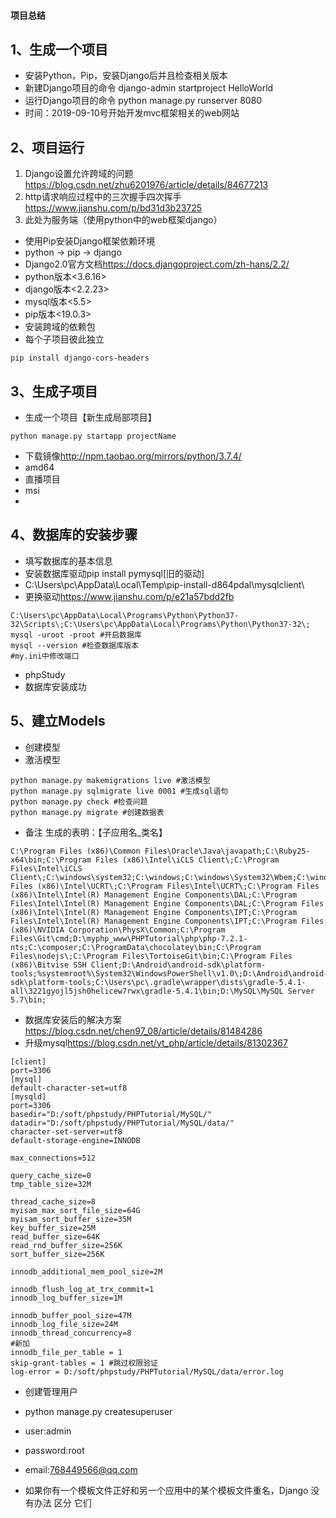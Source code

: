 #### 项目总结

## 1、生成一个项目
* 安装Python，Pip，安装Django后并且检查相关版本
* 新建Django项目的命令 django-admin startproject HelloWorld
* 运行Django项目的命令 python manage.py runserver 8080
* 时间：2019-09-10号开始开发mvc框架相关的web网站

## 2、项目运行

1. Django设置允许跨域的问题<https://blog.csdn.net/zhu6201976/article/details/84677213>
2. http请求响应过程中的三次握手四次挥手<https://www.jianshu.com/p/bd31d3b23725>
3. 此处为服务端（使用python中的web框架django）

+ 使用Pip安装Django框架依赖环境
+ python -> pip -> django
+ Django2.0官方文档<https://docs.djangoproject.com/zh-hans/2.2/>
+ python版本<3.6.16>
+ django版本<2.2.23>
+ mysql版本<5.5>
+ pip版本<19.0.3>
+ 安装跨域的依赖包
+ 每个子项目彼此独立
```
pip install django-cors-headers

```

## 3、生成子项目

+ 生成一个项目【新生成局部项目】
```
python manage.py startapp projectName

```
+ 下载镜像<http://npm.taobao.org/mirrors/python/3.7.4/>
+ amd64
+ 直播项目
+ msi
+ 

## 4、数据库的安装步骤

+ 填写数据库的基本信息
+ 安装数据库驱动pip install pymysql[旧的驱动]
+ C:\Users\pc\AppData\Local\Temp\pip-install-d864pdal\mysqlclient\
+ 更换驱动<https://www.jianshu.com/p/e21a57bdd2fb>

```
C:\Users\pc\AppData\Local\Programs\Python\Python37-32\Scripts\;C:\Users\pc\AppData\Local\Programs\Python\Python37-32\;
mysql -uroot -proot #开启数据库
mysql --version #检查数据库版本
#my.ini中修改端口
```
+ phpStudy 
+ 数据库安装成功

## 5、建立Models
+ 创建模型
+ 激活模型
```
python manage.py makemigrations live #激活模型
python manage.py sqlmigrate live 0001 #生成sql语句
python manage.py check #检查问题 
python manage.py migrate #创建数据表

```
+ 备注 生成的表明：【子应用名_类名】

```
C:\Program Files (x86)\Common Files\Oracle\Java\javapath;C:\Ruby25-x64\bin;C:\Program Files (x86)\Intel\iCLS Client\;C:\Program Files\Intel\iCLS Client\;C:\windows\system32;C:\windows;C:\windows\System32\Wbem;C:\windows\System32\WindowsPowerShell\v1.0\;C:\Program Files (x86)\Intel\UCRT\;C:\Program Files\Intel\UCRT\;C:\Program Files (x86)\Intel\Intel(R) Management Engine Components\DAL;C:\Program Files\Intel\Intel(R) Management Engine Components\DAL;C:\Program Files (x86)\Intel\Intel(R) Management Engine Components\IPT;C:\Program Files\Intel\Intel(R) Management Engine Components\IPT;C:\Program Files (x86)\NVIDIA Corporation\PhysX\Common;C:\Program Files\Git\cmd;D:\myphp_www\PHPTutorial\php\php-7.2.1-nts;C:\composer;C:\ProgramData\chocolatey\bin;C:\Program Files\nodejs\;C:\Program Files\TortoiseGit\bin;C:\Program Files (x86)\Bitvise SSH Client;D:\Android\android-sdk\platform-tools;%systemroot%\System32\WindowsPowerShell\v1.0\;D:\Android\android-sdk\platform-tools;C:\Users\pc\.gradle\wrapper\dists\gradle-5.4.1-all\3221gyojl5jsh0helicew7rwx\gradle-5.4.1\bin;D:\MySQL\MySQL Server 5.7\bin;
```
+ 数据库安装后的解决方案<https://blog.csdn.net/chen97_08/article/details/81484286>
+ 升级mysql<https://blog.csdn.net/yt_php/article/details/81302367>
```
[client]
port=3306
[mysql]
default-character-set=utf8
[mysqld]
port=3306
basedir="D:/soft/phpstudy/PHPTutorial/MySQL/"
datadir="D:/soft/phpstudy/PHPTutorial/MySQL/data/"
character-set-server=utf8
default-storage-engine=INNODB

max_connections=512

query_cache_size=0
tmp_table_size=32M

thread_cache_size=8
myisam_max_sort_file_size=64G
myisam_sort_buffer_size=35M
key_buffer_size=25M
read_buffer_size=64K
read_rnd_buffer_size=256K
sort_buffer_size=256K

innodb_additional_mem_pool_size=2M

innodb_flush_log_at_trx_commit=1
innodb_log_buffer_size=1M

innodb_buffer_pool_size=47M
innodb_log_file_size=24M
innodb_thread_concurrency=8
#新加
innodb_file_per_table = 1
skip-grant-tables = 1 #跳过权限验证
log-error = D:/soft/phpstudy/PHPTutorial/MySQL/data/error.log

```
+ 创建管理用户
+ python manage.py createsuperuser
+ user:admin
+ password:root
+ email:768449566@qq.com

+ 如果你有一个模板文件正好和另一个应用中的某个模板文件重名，Django 没有办法 区分 它们

